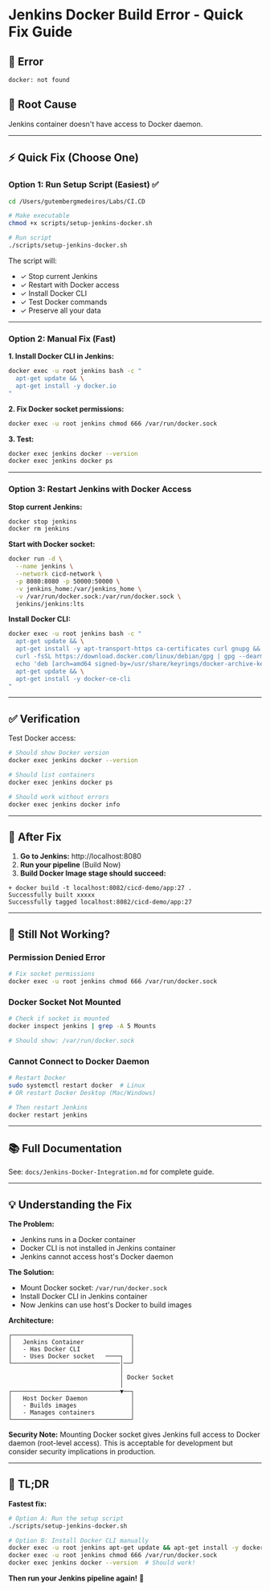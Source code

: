 # Jenkins Docker Build Error - Quick Fix Guide

## 🔴 Error
```
docker: not found
```

## 🎯 Root Cause
Jenkins container doesn't have access to Docker daemon.

---

## ⚡ Quick Fix (Choose One)

### Option 1: Run Setup Script (Easiest) ✅
```bash
cd /Users/gutembergmedeiros/Labs/CI.CD

# Make executable
chmod +x scripts/setup-jenkins-docker.sh

# Run script
./scripts/setup-jenkins-docker.sh
```

The script will:
- ✓ Stop current Jenkins
- ✓ Restart with Docker access
- ✓ Install Docker CLI
- ✓ Test Docker commands
- ✓ Preserve all your data

---

### Option 2: Manual Fix (Fast)

**1. Install Docker CLI in Jenkins:**
```bash
docker exec -u root jenkins bash -c "
  apt-get update && \
  apt-get install -y docker.io
"
```

**2. Fix Docker socket permissions:**
```bash
docker exec -u root jenkins chmod 666 /var/run/docker.sock
```

**3. Test:**
```bash
docker exec jenkins docker --version
docker exec jenkins docker ps
```

---

### Option 3: Restart Jenkins with Docker Access

**Stop current Jenkins:**
```bash
docker stop jenkins
docker rm jenkins
```

**Start with Docker socket:**
```bash
docker run -d \
  --name jenkins \
  --network cicd-network \
  -p 8080:8080 -p 50000:50000 \
  -v jenkins_home:/var/jenkins_home \
  -v /var/run/docker.sock:/var/run/docker.sock \
  jenkins/jenkins:lts
```

**Install Docker CLI:**
```bash
docker exec -u root jenkins bash -c "
  apt-get update && \
  apt-get install -y apt-transport-https ca-certificates curl gnupg && \
  curl -fsSL https://download.docker.com/linux/debian/gpg | gpg --dearmor -o /usr/share/keyrings/docker-archive-keyring.gpg && \
  echo 'deb [arch=amd64 signed-by=/usr/share/keyrings/docker-archive-keyring.gpg] https://download.docker.com/linux/debian bullseye stable' > /etc/apt/sources.list.d/docker.list && \
  apt-get update && \
  apt-get install -y docker-ce-cli
"
```

---

## ✅ Verification

Test Docker access:
```bash
# Should show Docker version
docker exec jenkins docker --version

# Should list containers
docker exec jenkins docker ps

# Should work without errors
docker exec jenkins docker info
```

---

## 🔄 After Fix

1. **Go to Jenkins:** http://localhost:8080
2. **Run your pipeline** (Build Now)
3. **Build Docker Image stage should succeed:**
```
+ docker build -t localhost:8082/cicd-demo/app:27 .
Successfully built xxxxx
Successfully tagged localhost:8082/cicd-demo/app:27
```

---

## 🚨 Still Not Working?

### Permission Denied Error
```bash
# Fix socket permissions
docker exec -u root jenkins chmod 666 /var/run/docker.sock
```

### Docker Socket Not Mounted
```bash
# Check if socket is mounted
docker inspect jenkins | grep -A 5 Mounts

# Should show: /var/run/docker.sock
```

### Cannot Connect to Docker Daemon
```bash
# Restart Docker
sudo systemctl restart docker  # Linux
# OR restart Docker Desktop (Mac/Windows)

# Then restart Jenkins
docker restart jenkins
```

---

## 📚 Full Documentation

See: `docs/Jenkins-Docker-Integration.md` for complete guide.

---

## 💡 Understanding the Fix

**The Problem:**
- Jenkins runs in a Docker container
- Docker CLI is not installed in Jenkins container
- Jenkins cannot access host's Docker daemon

**The Solution:**
- Mount Docker socket: `/var/run/docker.sock`
- Install Docker CLI in Jenkins container
- Now Jenkins can use host's Docker to build images

**Architecture:**
```
┌─────────────────────────────────┐
│   Jenkins Container             │
│   - Has Docker CLI              │
│   - Uses Docker socket   ────┐  │
└──────────────────────────────│──┘
                               │
                               │ Docker Socket
                               │
┌──────────────────────────────▼──┐
│   Host Docker Daemon            │
│   - Builds images               │
│   - Manages containers          │
└─────────────────────────────────┘
```

**Security Note:**
Mounting Docker socket gives Jenkins full access to Docker daemon (root-level access). This is acceptable for development but consider security implications in production.

---

## 🎯 TL;DR

**Fastest fix:**
```bash
# Option A: Run the setup script
./scripts/setup-jenkins-docker.sh

# Option B: Install Docker CLI manually
docker exec -u root jenkins apt-get update && apt-get install -y docker.io
docker exec -u root jenkins chmod 666 /var/run/docker.sock
docker exec jenkins docker --version  # Should work!
```

**Then run your Jenkins pipeline again!** 🚀
